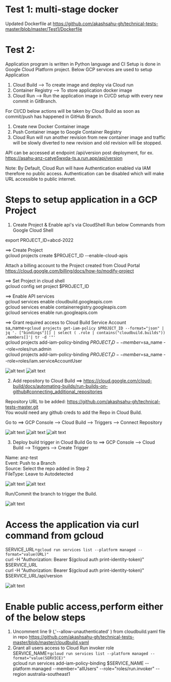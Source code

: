 # Test 1: multi-stage docker
Updated Dockerfile at https://github.com/akashsahu-gh/technical-tests-master/blob/master/Test1/Dockerfile

# Test 2:
Application program is written in Python language and CI Setup is done in Google Cloud Platform project.
Below GCP services are used to setup Application
1. Cloud Build --> To create image and deploy via Cloud run 
2. Container Registry --> To store application docker image 
3. Cloud Run --> Run the application image in CI/CD setup with every new commit in GitBranch. 

For CI/CD below actions will be taken by Cloud Build as soon as commit/push has happened in GitHub Branch.
1. Create new Docker Container image
2. Push Container image to Google Container Registry
3. Cloud Run will run another revision from new container image and traffic will be slowly diverted to new revision and old revision will be stopped.

API can be accessed at endpoint /api/version post deployment, for ex. https://asahu-anz-catye5wxda-ts.a.run.app/api/version

Note: By Default, Cloud Run will have Authentication enabled via IAM therefore no public access. Authentication can be disabled which will make URL accessible to public internet. 


# Steps to setup application in a GCP Project 
1. Create Project & Enable api's via CloudShell 
Run below Commands from Google Cloud Shell 

export PROJECT_ID=abcd-2022  

==> Create Project    
gcloud projects create $PROJECT_ID --enable-cloud-apis  

Attach a billing account to the Project created from Cloud Portal https://cloud.google.com/billing/docs/how-to/modify-project     


==> Set Project in cloud shell   
gcloud config set project $PROJECT_ID   

==> Enable API services   
gcloud services enable cloudbuild.googleapis.com   
gcloud services enable containerregistry.googleapis.com   
gcloud services enable run.googleapis.com   

==> Grant required access to Cloud Build Service Account   
sa_name=`gcloud projects get-iam-policy $PROJECT_ID --format="json" | jq '. ["bindings"][] | select ( .role | contains("cloudbuild.builds")) .members[]'| tr -d '"' `  
gcloud projects add-iam-policy-binding $PROJECT_ID --member=$sa_name --role=roles/run.admin   
gcloud projects add-iam-policy-binding $PROJECT_ID --member=$sa_name --role=roles/iam.serviceAccountUser   

![alt text](https://github.com/akashsahu-gh/technical-tests-master/blob/master/images/runbook_snippet1.PNG)
![alt text](https://github.com/akashsahu-gh/technical-tests-master/blob/master/images/runbook_snippet2.PNG)


2. Add repository to Cloud Build ==> https://cloud.google.com/cloud-build/docs/automating-builds/run-builds-on-github#connecting_additional_repositories   

Repository URL to be added: https://github.com/akashsahu-gh/technical-tests-master.git   
You would need any github creds to add the Repo in Cloud Build.

Go to ==> GCP Console --> Cloud Build --> Triggers --> Connect Repository 

![alt text](https://github.com/akashsahu-gh/technical-tests-master/blob/master/images/build1.PNG)
![alt text](https://github.com/akashsahu-gh/technical-tests-master/blob/master/images/build2.PNG)
![alt text](https://github.com/akashsahu-gh/technical-tests-master/blob/master/images/build3.PNG)


3. Deploy build trigger in Cloud Build 
Go to ==> GCP Console --> Cloud Build --> Triggers --> Create Trigger

Name: anz-test   
Event: Push to a Branch   
Source: Select the repo added in Step 2   
FileType: Leave to Autodetected   

![alt text](https://github.com/akashsahu-gh/technical-tests-master/blob/master/images/trigger1.PNG)
![alt text](https://github.com/akashsahu-gh/technical-tests-master/blob/master/images/trigger2.PNG)   


Run/Commit the branch to trigger the Build. 

![alt text](https://github.com/akashsahu-gh/technical-tests-master/blob/master/images/trigger2.PNG)   


# Access the application via curl command from gcloud   

SERVICE_URL=`gcloud run services list --platform managed --format="value(URL)"`  
curl -H "Authorization: Bearer $(gcloud auth print-identity-token)" $SERVICE_URL   
curl -H "Authorization: Bearer $(gcloud auth print-identity-token)" $SERVICE_URL/api/version  

![alt text](https://github.com/akashsahu-gh/technical-tests-master/blob/master/images/final_op1.PNG)


# Enable public access,perform either of the below steps

1. Uncomment line 9 (,'--allow-unauthenticated' ) from cloudbuild.yaml file in repo https://github.com/akashsahu-gh/technical-tests-master/blob/master/cloudbuild.yaml
2. Grant all users access to Cloud Run invoker role   
SERVICE_NAME=`gcloud run services list --platform managed --format="value(SERVICE)"`   
gcloud run services add-iam-policy-binding $SERVICE_NAME --platform managed --member="allUsers" --role="roles/run.invoker" --region australia-southeast1  